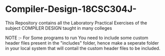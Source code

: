 # Compiler-Design-18CSC304J-
This Repository contains all the Laboratory Practical Exercises of the subject COMPILER DESIGN taught in many colleges

NOTE :- For Some programs to run You need to include some custom header files present in the "includes" folder, hence make a seperate folder in your local system that will contail the custom header files to be included.
